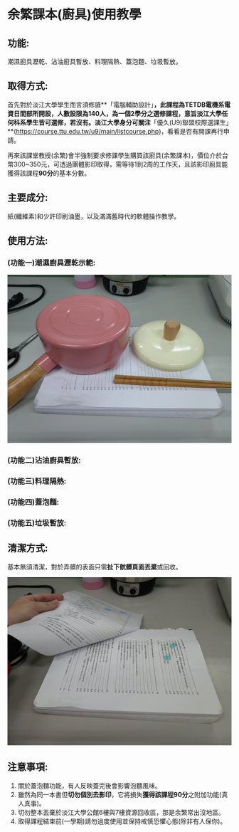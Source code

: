# 余繁課本(廚具)使用教學

## 功能:

潮濕廚具瀝乾、沾油廚具暫放、料理隔熱、蓋泡麵、垃圾暫放。

## 取得方式:

首先對於淡江大學學生而言須修讀**「電腦輔助設計」**，此課程為TETDB電機系電資日間部所開設，人數設限為140人，為一個2學分之選修課程，意旨淡江大學任何科系學生皆可選修，若沒有。淡江大學身分可關注**「優久(U9)聯盟校際選課生」**(https://course.ttu.edu.tw/u9/main/listcourse.php)，看看是否有開課再行申請。

再來該課堂教授(余繁)會半強制要求修課學生購買該廚具(余繁課本)，價位介於台幣300~350元，可透過團體影印取得，需等待1到2周的工作天，且該影印廚具能獲得該課程**90分**的基本分數。

## 主要成分:

紙(纖維素)和少許印刷油墨，以及滿滿舊時代的軟體操作教學。

## 使用方法:

### (功能一)潮濕廚具瀝乾示範:

![IMG_20200829_174352](.\img\IMG_20200829_174352.jpg)

### (功能二)沾油廚具暫放:

### (功能三)料理隔熱:

### (功能四)蓋泡麵:

### (功能五)垃圾暫放:



## 清潔方式:

基本無須清潔，對於弄髒的表面只需**扯下骯髒頁面丟棄**或回收。

![IMG_20200829_174425](.\img\IMG_20200829_174425.jpg)

## 注意事項:

1. 關於蓋泡麵功能，有人反映蓋完後會影響泡麵風味。
2. 雖然為同一本書但**切勿個別去影印**，它將損失**獲得該課程90分**之附加功能(真人真事)。
3. 切勿整本丟棄於淡江大學公館6樓與7樓資源回收區，那是余繁常出沒地區。
4. 取得課程結束前(一學期)請勿過度使用並保持戒慎恐懼心態(除非有人保你)。


